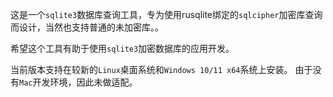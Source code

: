 这是一个`sqlite3`数据库查询工具，专为使用rusqlite绑定的`sqlcipher`加密库查询而设计，当然也支持普通的未加密库。。

希望这个工具有助于使用`sqlite3`加密数据库的应用开发。

当前版本支持在较新的`Linux`桌面系统和`Windows 10/11 x64`系统上安装。
由于没有`Mac`开发环境，因此未做适配。